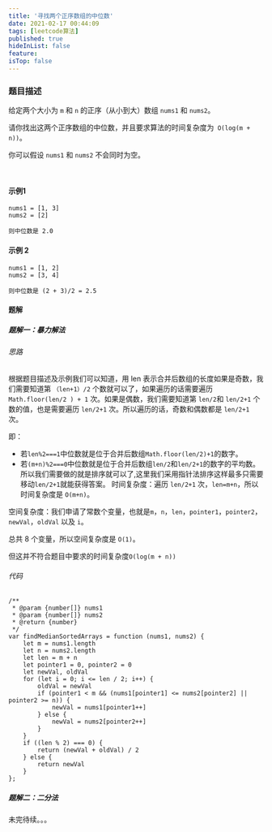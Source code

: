```yaml
---
title: '寻找两个正序数组的中位数'
date: 2021-02-17 00:44:09
tags: [leetcode算法]
published: true
hideInList: false
feature: 
isTop: false
---
```

### 题目描述
给定两个大小为 `m` 和 `n` 的正序（从小到大）数组 `nums1` 和 `nums2`。

请你找出这两个正序数组的中位数，并且要求算法的时间复杂度为` O(log(m + n))`。

你可以假设 `nums1` 和 `nums2` 不会同时为空。

 

#### 示例1
```
nums1 = [1, 3]
nums2 = [2]

则中位数是 2.0
```
#### 示例 2
```
nums1 = [1, 2]
nums2 = [3, 4]

则中位数是 (2 + 3)/2 = 2.5
```

#### 题解

##### 题解一：暴力解法
###### 思路
根据题目描述及示例我们可以知道，用 len 表示合并后数组的长度如果是奇数，我们需要知道第 `（len+1）/2` 个数就可以了，如果遍历的话需要遍历 `Math.floor(len/2 ) + 1` 次。如果是偶数，我们需要知道第 `len/2`和 `len/2+1` 个数的值，也是需要遍历 `len/2+1` 次。所以遍历的话，奇数和偶数都是 `len/2+1` 次。

即：
* 若`len%2===1`中位数就是位于合并后数组`Math.floor(len/2)+1`的数字。
* 若`(m+n)%2===0`中位数就是位于合并后数组`len/2`和`len/2+1`的数字的平均数。
所以我们需要做的就是排序就可以了,这里我们采用指针法排序这样最多只需要移动`len/2+1`就能获得答案。
时间复杂度：遍历 `len/2+1` 次，`len=m+n`，所以时间复杂度是 `O(m+n)`。

空间复杂度：我们申请了常数个变量，也就是`m`，`n`，`len`，`pointer1`，`pointer2`，`newVal`，`oldVal` 以及 `i`。

总共 8 个变量，所以空间复杂度是 `O(1)`。

但这并不符合题目中要求的时间复杂度`O(log(m + n))`
###### 代码
```
/**
 * @param {number[]} nums1
 * @param {number[]} nums2
 * @return {number}
 */
var findMedianSortedArrays = function (nums1, nums2) {
    let m = nums1.length
    let n = nums2.length
    let len = m + n
    let pointer1 = 0, pointer2 = 0
    let newVal, oldVal
    for (let i = 0; i <= len / 2; i++) {
        oldVal = newVal
        if (pointer1 < m && (nums1[pointer1] <= nums2[pointer2] || pointer2 >= n)) {
            newVal = nums1[pointer1++]
        } else {
            newVal = nums2[pointer2++]
        }
    }
    if ((len % 2) === 0) {
        return (newVal + oldVal) / 2
    } else {
        return newVal
    }
};
```

##### 题解二：二分法
未完待续。。。